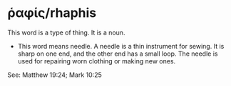# ῥαφίς/rhaphis
This word is a type of thing. It is a noun.

* This word means needle. A needle is a thin instrument for sewing. It is sharp on one end, and the other end has a small loop. The needle is used for repairing worn clothing or making new ones.

See: Matthew 19:24; Mark 10:25

